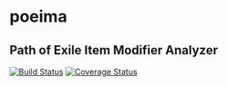 poeima
======
Path of Exile Item Modifier Analyzer
------------------------------------

[![Build Status](https://travis-ci.org/awdean/poeima.svg)](https://travis-ci.org/awdean/poeima)
[![Coverage Status](https://coveralls.io/repos/awdean/poeima/badge.svg?branch=master&service=github)](https://coveralls.io/github/awdean/poeima?branch=master)
